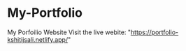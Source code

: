 # My-Portfolio
My Porfoilio Website
Visit the live webite: "https://portfolio-kshitijsali.netlify.app/"
